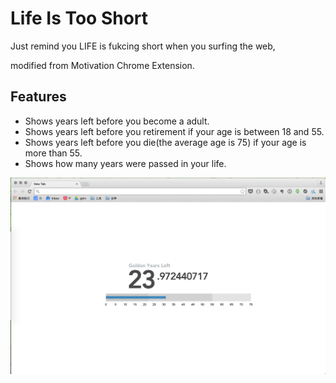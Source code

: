 Life Is Too Short
=================

Just remind you LIFE is fukcing short when you surfing the web,

modified from Motivation Chrome Extension.

## Features
- Shows years left before you become a adult.
- Shows years left before you retirement if your age is between 18 and 55.
- Shows years left before you die(the average age is 75) if your age is more than 55.
- Shows how many years were passed in your life.

![](screenshot.png)
